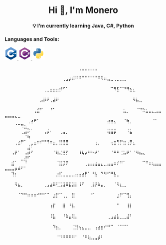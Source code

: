 <h1 align="center">Hi 👋, I'm Monero</h1>
<h3 align="center">💡 I’m currently learning Java, C#, Python</h3>



<h3 align="left">Languages and Tools:</h3>
<p align="left"> <a href="https://www.w3schools.com/cpp/" target="_blank" rel="noreferrer"> <img src="https://raw.githubusercontent.com/devicons/devicon/master/icons/cplusplus/cplusplus-original.svg" alt="cplusplus" width="40" height="40"/> </a> <a href="https://www.w3schools.com/cs/" target="_blank" rel="noreferrer"> <img src="https://raw.githubusercontent.com/devicons/devicon/master/icons/csharp/csharp-original.svg" alt="csharp" width="40" height="40"/> </a> <a href="https://www.python.org" target="_blank" rel="noreferrer"> <img src="https://raw.githubusercontent.com/devicons/devicon/master/icons/python/python-original.svg" alt="python" width="40" height="40"/> </a> </p>



⠀⠀⠀⠀⠀⠀⠀⠀⠀⠀⠀⠀⠀⠀⠀⠀⠀⠀⠀⠀⠀⠀⠀⢀⣀⣀⣀⣀⣀⠀⠀⠀⠀⠀⠀⠀⠀⠀⠀⠀⠀⠀⠀⠀⠀⠀⠀⠀⠀⠀⠀⠀⠀⠀⠀⠀⠀⠀
⠀⠀⠀⠀⠀⠀⠀⠀⠀⠀⠀⠀⠀⠀⠀⠀⠀⠀⢀⣠⡴⠾⠛⠛⠉⠉⠉⠉⠉⠛⠻⠶⣤⣀⢀⣀⣀⣀⠀⠀⠀⠀⠀⠀⠀⠀⠀⠀⠀⠀⠀⠀⠀⠀⠀⠀⠀⠀
⠀⠀⠀⠀⠀⠀⠀⠀⠀⠀⠀⠀⢀⣀⣤⣤⣤⡾⠋⠁⠀⠀⠀⠀⠀⠀⠀⠀⠀⠀⠀⠀⠀⠉⠻⣯⠉⠙⠻⣦⣄⠀⠀⠀⠀⠀⠀⠀⠀⠀⠀⠀⠀⠀⠀⠀⠀⠀
⠀⠀⠀⠀⠀⠀⠀⠀⠀⠀⠀⣠⡿⠟⢀⣼⠟⠀⠀⠀⠀⠀⠀⠀⠀⠀⠀⠀⠀⠀⠀⠀⠀⠀⠀⠀⠀⠀⠀⠀⠻⣧⣀⠀⠀⠀⠀⠀⠀⠀⠀⠀⠀⠀⠀⠀⠀⠀
⠀⠀⠀⠀⠀⠀⠀⠀⠀⢠⣾⠋⠀⠀⠘⠁⠀⠀⠀⠀⠀⠀⠀⠀⠀⠀⠀⠀⠀⠀⠀⠀⠀⠀⠀⠀⠀⣦⡀⠀⠀⠈⠙⠷⣦⣤⣄⣠⣤⣤⣤⣤⣄⣀⠀⠀⠀⠀
⠀⠀⠀⠀⠀⠀⠀⢀⣴⠟⠁⠀⠀⠀⠀⠀⠀⠀⠀⠀⠀⠀⠀⠀⠀⠀⠀⠀⠀⠀⠀⠀⣴⣶⣄⠀⠀⠈⢷⡀⠀⠀⠀⠀⠀⠀⠈⠁⠀⠀⠀⠀⠈⠉⠻⣦⡀⠀
⠀⠀⠀⠀⠀⢀⣴⠟⠁⠀⠀⠀⢠⡾⠂⠀⠀⢀⣤⡀⠀⠀⠀⠀⠀⠀⠀⠀⠀⠀⠀⠀⢿⣿⡿⠀⠀⠀⠘⣧⠀⠀⠀⠀⠀⠀⠀⠀⠀⠀⠀⠀⠀⠀⠀⠈⢷⠀
⠀⠀⠀⢀⣴⠟⠁⠀⣀⣤⠶⠞⠛⠻⠶⣤⡀⣿⣿⣿⠀⠀⠀⠀⠀⠀⠀⠀⢠⡀⠀⠀⠀⢤⣶⢻⡟⣶⢠⡿⣄⠀⠀⠀⠀⠀⠀⠀⠀⠀⠀⠀⠀⠀⠀⠀⣼⠃
⠀⠀⢠⡟⠁⠀⢠⡾⠋⠀⠀⠀⠀⠀⠀⠈⢿⣌⣛⡋⠀⠀⠀⠸⢧⡴⠛⠓⠞⠁⠀⠀⠀⠈⠛⠛⢈⣥⠟⠁⠈⠻⣦⣄⠀⠀⠀⠀⠀⠀⠀⠀⠀⠀⣀⣼⠏⠀
⠀⠀⣾⠁⠀⠀⠘⠀⠀⠀⠀⠀⠀⠀⠀⠀⠈⣿⡽⠟⠀⠀⠀⠀⠀⢀⣤⣤⣴⣤⣄⣀⣤⣤⠶⠞⠛⠁⠀⠀⠀⠀⠀⠉⠛⠶⢦⣤⣤⣤⣤⣤⡶⠾⠋⠁⠀⠀
⠀⠀⢹⡆⠀⠀⠀⠀⠀⠀⠀⠀⠀⠀⠀⠀⣰⣏⣀⣀⣀⣀⣤⣤⣴⡟⠁⠘⣧⠀⠙⠻⠋⠛⣧⣀⠀⠀⠀⠀⠀⠀⠀⠀⠀⠀⠀⠀⠀⠀⠀⠀⠀⠀⠀⠀⠀⠀
⠀⠀⠀⠻⣦⡀⠀⠀⠀⠀⠀⠀⢀⣠⣴⠿⢋⣩⣽⠿⣯⣽⡇⠸⠋⠀⠀⣸⡟⠷⣤⡀⠀⠀⠈⠻⣆⣀⠀⠀⠀⠀⠀⠀⠀⠀⠀⠀⠀⠀⠀⠀⠀⠀⠀⠀⠀⠀
⠀⠀⠀⠀⠈⠙⠛⠶⠶⠶⠚⠛⠋⠉⠀⣰⡟⠉⢀⡀⠀⣿⠀⠀⠀⠀⠀⠋⠀⠀⠀⠀⠀⠀⠀⣰⠟⠉⢻⡄⠀⠀⠀⠀⠀⠀⠀⠀⠀⠀⠀⠀⠀⠀⠀⠀⠀⠀
⠀⠀⠀⠀⠀⠀⠀⠀⠀⠀⠀⠀⠀⠀⢰⡏⠀⠀⣿⠀⠘⣧⠀⠀⠀⠀⠀⠀⠀⠀⠀⠀⠀⠀⠀⠉⠀⠀⢸⡇⠀⠀⠀⠀⠀⠀⠀⠀⠀⠀⠀⠀⠀⠀⠀⠀⠀⠀
⠀⠀⠀⠀⠀⠀⠀⠀⠀⠀⠀⠀⠀⠀⠸⣧⠀⠀⠘⠷⣤⢿⡄⠀⠀⠀⠀⠀⠀⠀⠀⠀⢀⣠⣴⣧⣀⣀⣼⠃⠀⠀⠀⠀⠀⠀⠀⠀⠀⠀⠀⠀⠀⠀⠀⠀⠀⠀
⠀⠀⠀⠀⠀⠀⠀⠀⠀⠀⠀⠀⠀⠀⠀⠹⣦⡀⠀⠀⠀⢈⣻⢦⣄⣀⣀⠀⢠⣴⣶⠞⠛⠉⠀⠈⠉⠉⠁⠀⠀⠀⠀⠀⠀⠀⠀⠀⠀⠀⠀⠀⠀⠀⠀⠀⠀⠀
⠀⠀⠀⠀⠀⠀⠀⠀⠀⠀⠀⠀⠀⠀⠀⠀⠈⠙⠛⠛⠛⠛⠁⠀⠈⠛⢷⣤⣤⡾⠃⠀⠀⠀⠀⠀⠀⠀⠀⠀⠀⠀⠀⠀⠀⠀⠀⠀⠀⠀⠀⠀⠀⠀⠀⠀⠀⠀
⠀⠀⠀⠀⠀⠀⠀⠀⠀⠀⠀⠀⠀⠀⠀⠀⠀⠀⠀⠀⠀⠀⠀⠀⠀⠀⠀⠀⠀⠀⠀⠀⠀⠀⠀⠀⠀⠀⠀⠀⠀⠀⠀⠀⠀⠀⠀⠀⠀⠀⠀⠀⠀⠀⠀⠀⠀⠀
⠀⠀⠀⠀⠀⠀⠀⠀⠀⠀⠀⠀⠀⠀⠀⠀⠀⠀⠀⠀⠀⠀⠀⠀⠀⠀⠀⠀⠀⠀⠀⠀⠀⠀⠀⠀⠀⠀⠀⠀⠀⠀⠀⠀⠀⠀⠀⠀⠀⠀⠀⠀⠀⠀⠀⠀⠀
